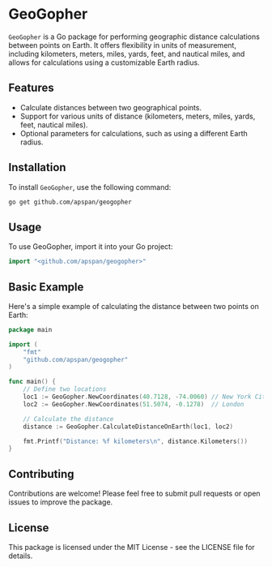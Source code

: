 # GeoGopher

`GeoGopher` is a Go package for performing geographic distance calculations between points on Earth. It offers flexibility in units of measurement, including kilometers, meters, miles, yards, feet, and nautical miles, and allows for calculations using a customizable Earth radius.

## Features

- Calculate distances between two geographical points.
- Support for various units of distance (kilometers, meters, miles, yards, feet, nautical miles).
- Optional parameters for calculations, such as using a different Earth radius.

## Installation

To install `GeoGopher`, use the following command:

```bash
go get github.com/apspan/geogopher
```
## Usage
To use GeoGopher, import it into your Go project:

```go
import "<github.com/apspan/geogopher>"
```

## Basic Example
Here's a simple example of calculating the distance between two points on Earth:

```go
package main

import (
    "fmt"
    "github.com/apspan/geogopher"
)

func main() {
    // Define two locations
    loc1 := GeoGopher.NewCoordinates(40.7128, -74.0060) // New York City
    loc2 := GeoGopher.NewCoordinates(51.5074, -0.1278)  // London

    // Calculate the distance
    distance := GeoGopher.CalculateDistanceOnEarth(loc1, loc2)

    fmt.Printf("Distance: %f kilometers\n", distance.Kilometers())
}
```

## Contributing
Contributions are welcome! Please feel free to submit pull requests or open issues to improve the package.

## License
This package is licensed under the MIT License - see the LICENSE file for details.

